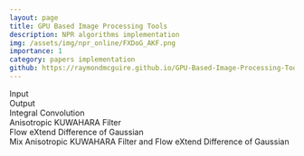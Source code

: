 ```yaml
---
layout: page
title: GPU Based Image Processing Tools
description: NPR algorithms implementation
img: /assets/img/npr_online/FXDoG_AKF.png
importance: 1
category: papers implementation
github: https://raymondmcguire.github.io/GPU-Based-Image-Processing-Tools/
---
```

<a href="https://raymondmcguire.github.io/GPU-Based-Image-Processing-Tools/" target="_blank" title="GPU Based Image Processing Tools"><i class="fab fa-github"></i></a>

<div class="caption">
    Input
</div>
<center>
<div class="row">
    <div class="col-sm mt-3 mt-md-0">
        <img class="img-fluid rounded z-depth-1" src="{{ '/assets/img/npr_online/anim.png' | relative_url }}" alt="" title="input image"/>
    </div>
</div>
</center>

<div class="caption">
    Output
</div>
<div class="row justify-content-sm-center">
    <div class="col-sm-6 mt-3 mt-md-0">
        <img class="img-fluid rounded z-depth-1" src="{{ '/assets/img/npr_online/LIC.png' | relative_url }}" alt="" title="Line Integral Convolution"/>
        <div class="caption">
            Integral Convolution
        </div>
    </div>
    <div class="col-sm-6 mt-3 mt-md-0">
        <img class="img-fluid rounded z-depth-1" src="{{ '/assets/img/npr_online/AKF.png' | relative_url }}" alt="" title="Anisotropic KUWAHARA Filter"/>
             <div class="caption">
            Anisotropic KUWAHARA Filter
     </div>
    </div>

</div>

<div class="row justify-content-sm-center">
    <div class="col-sm-6 mt-3 mt-md-0">
        <img class="img-fluid rounded z-depth-1" src="{{ '/assets/img/npr_online/FXDoG.png' | relative_url }}" alt="" title="Line Flow eXtend Difference of Gaussian"/>
        <div class="caption">
            Flow eXtend Difference of Gaussian
        </div>
    </div>
    <div class="col-sm-6 mt-3 mt-md-0">
        <img class="img-fluid rounded z-depth-1" src="{{ '/assets/img/npr_online/FXDoG_AKF.png' | relative_url }}" alt="" title="Mix Anisotropic KUWAHARA Filter and Flow eXtend Difference of Gaussian"/>
         <div class="caption">
            Mix Anisotropic KUWAHARA Filter and Flow eXtend Difference of Gaussian
    </div>
    </div>
    
</div>